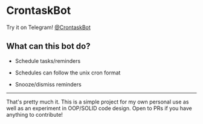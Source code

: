 # CrontaskBot

Try it on Telegram! [@CrontaskBot](https://t.me/CrontaskBot)

## What can this bot do?

* Schedule tasks/reminders

* Schedules can follow the unix cron format

* Snooze/dismiss reminders

***

That's pretty much it. This is a simple project for my own personal use as well as an experiment in OOP/SOLID code design. Open to PRs if you have anything to contribute!